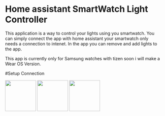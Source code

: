 
# Home assistant SmartWatch Light Controller

This application is a way to control your lights using you smartwatch. 
You can simply connect the app with home assistant your smartwatch only needs a connection to intenet. 
In the app you can remove and add lights to the app.

This app is currently only for Samsung watches with tizen soon i will make a Wear OS Version.

#Setup Connection
<p float="left">
  <img src="/img1.png" width="100" />
  <img src="/img2.png" width="100" /> 
  <img src="/img3.png" width="100" />
</p>

